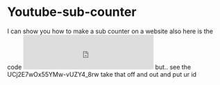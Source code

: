 # Youtube-sub-counter
I can show you how to make a sub counter on a website
also here is the code <iframe height="80px" width="300px" frameborder="0" src=https://livecounts.io/embed/youtube-live-subscriber-counter/UCj2E7wOx55YMw-vUZY4_8rw style="border: 0; width:300px; height:80px;"></iframe>
but.. see the UCj2E7wOx55YMw-vUZY4_8rw take that off and out and put ur id
